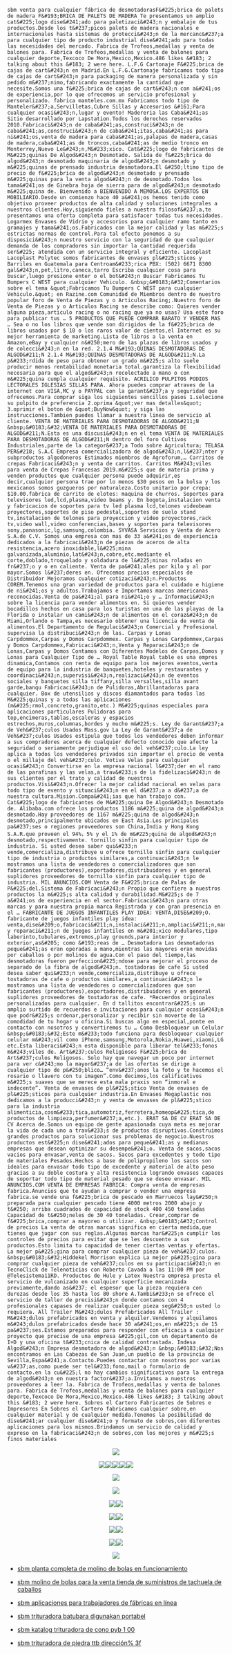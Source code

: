 
```
sbm venta para cualquier fábrica de desmotadorasF&#225;brica de palets de madera F&#193;BRICA DE PALETS DE MADERA Te presentamos un amplio cat&#225;logo dise&#241;ado para paletizaci&#243;n y embalaje de tus productos.Desde los t&#237;picos palets de madera nacionales e internacionales hasta sistemas de protecci&#243;n de la mercanc&#237;a para cualquier tipo de producto industrial dise&#241;ado para todas las necesidades del mercado. Fabrica de Trofeos,medallas y venta de balones para. Fabrica de Trofeos,medallas y venta de balones para cualquier deporte,Texcoco De Mora,Mexico,Mexico.486 likes &#183; 2 talking about this &#183; 2 were here. L.F.G Cartonaje F&#225;brica de cajas de cart&#243;n en Madrid.En L.F.G.Cartonaje fabricamos todo tipo de cajas de cart&#243;n para packaging de manera personalizada y sin pedido m&#237;nimo,fabricando exactamente la cantidad que necesite.Somos una f&#225;brica de cajas de cart&#243;n con a&#241;os de experiencia,por lo que ofrecemos un servicio profesional y personalizado. fabrica manteles.com.mx Fabricamos todo tipo de Manteler&#237;a,Servilletas,Cubre Sillas y Accesorios &#161;Para cualquier ocasi&#243;n,lugar y evento! Madereria las Caba&#241;as Sitio desarrollado por Lapstation.Todos los derechos reservados 2010.Fabricaci&#243;n de caba&#241;as,construci&#243;n de caba&#241;as,construci&#243;n de caba&#241;itas,caba&#241;as para ni&#241;os,venta de madera para caba&#241;as,palapas de madera,casas de madera,caba&#241;as de troncos,caba&#241;as de medio tronco en Monterrey,Nuevo Le&#243;n,M&#233;xico. Cat&#225;logo de fabricantes de M&#225;quinas De Algod&#243;n Desmotado. Salida de f&#225;brica de algod&#243;n desmotado maquinaria de algod&#243;n desmotado y m&#225;quinas de prensado industria desmotadora.El &#250;ltimo tipo de precio de f&#225;brica de algod&#243;n desmotado y prensado m&#225;quinas para la venta algod&#243;n de desmotado.Todos los tama&#241;os de Ginebra hoja de sierra para de algod&#243;n desmotado m&#225;quina de. Bienvenido a BIENVENIDO A MEMOSA.LOS EXPERTOS EN MOBILIARIO.Desde un comienzo hace 40 a&#241;os hemos tenido como objetivo proveer productos de alta calidad y soluciones integrales a nuestros clientes.Hoy,siguiendo fieles a nuestra filosof&#237;a,te presentamos una oferta completa para satisfacer todas tus necesidades. Logarmex Envases de Vidrio y accesorios para cualquier ramo tanto en gramajes y tama&#241;os.Fabricados con la mejor calidad y las m&#225;s estrictas normas de control.Para tal efecto ponemos a su disposici&#243;n nuestro servicio con la seguridad de que cualquier demanda de los compradores sin importar la cantidad requerida ser&#225; atendida con un servicio integral y eficiente. Lacoplast Lacoplast Polytec somos fabricantes de envases pl&#225;sticos y Barriles en Guatemala para Centroam&#233;rica PBX: (502) 6671 8300 gal&#243;n,pet,litro,caneca,tarro Escriba cualquier cosa para buscar,luego presione enter o el bot&#243;n Buscar Fabricamos Tu Bumpers C WEST para cualquier Vehiculo. &nbsp;&#0183;&#32;Comentarios sobre el tema &quot;Fabricamos Tu Bumpers C WEST para cualquier Vehiculo.&quot; en Razine.com Comunidad de Miembros dentro de nuestro popular foro de Venta de Piezas y o Articulos Racing;.Nuestro foro de Venta de Piezas y o Articulos Racing se describe como: Quieres vender alguna pieza,articulo racing o no racing que ya no usas? Usa este foro para publicar tus … 5 PRODUCTOS QUE PUEDE COMPRAR BARATO Y VENDER MAS … Sea o no los libros que vende son dirigidos de la f&#225;brica de libros usados por $ 10 o los raros valor de cientos,el Internet es su mejor herramienta de marketing.Lista de libros a la venta en Amazon,eBay y cualquier n&#250;mero de las plazas de libros usados y de colecci&#243;n en la red. 2.1.4 M&#193;QUINAS DESMOTADORAS DE ALGOD&#211;N 2.1.4 M&#193;QUINAS DESMOTADORAS DE ALGOD&#211;N.La p&#233;rdida de peso para obtener un grado m&#225;s alto suele producir menos rentabilidad monetaria total.garantiza la flexibilidad necesaria para que el algod&#243;n recolectado a mano o con m&#225;quina cumpla cualquier requisito. ACRILICO PULPITOS PODIOS LECTORALES IGLESIAS SILLAS PARA. Ahora puedes comprar atraves de la internet con VISA,MC y o PAYPAL con la garant&#237;a y seguridad que ofrecemos.Para comprar siga los siguientes sencillos pasos 1.selecione su pulpito de preferencia 2.oprima &quot;ver mas detalles&quot; 3.oprimir el boton de &quot;BuyNow&quot; y siga las instrucciones.Tambien puedes llamar a nuestra linea de servicio al cliente. VENTA DE MATERIALES PARA DESMOTADORAS DE ALGOD&#211;N &nbsp;&#0183;&#32;VENTA DE MATERIALES PARA DESMOTADORAS DE ALGOD&#211;N.Esta es una discusi&#243;n en el tema VENTA DE MATERIALES PARA DESMOTADORAS DE ALGOD&#211;N dentro del foro Cultivos Industriales,parte de la categor&#237;a Todo sobre Agricultura; TELASA PER&#218; S.A.C Empresa comercializadora de algod&#243;n,l&#237;nter y subproductos algodoneros Estimados miembros de Agroforum,… Carritos de crepas Fabricaci&#243;n y venta de carritos. Carritos M&#243;viles para venta de Crepas Francesas 2019.m&#225;s que de materia prima y venden productos que cualquier persona puede adquirir,es decir,cualquier persona trae por lo menos $30 pesos en la bolsa y los mexicanos somos guzgueros por naturaleza.Costo unitario por crepa: $10.00.fabrica de carrito de elotes: maquina de churros. Soportes para televisores led,lcd,plasma,video beams y. En bogota,instalacion venta y fabricacion de soportes para tv led plasma lcd,telones videobeam proyectores,soportes de piso pedestal,soportes de suelo stand tv,instalacion de telones para proyeccion y video proyectores,rack tv,video wall,video conferencias,bases y soportes para televisores sony,panasonic,lg,samsung,colombia. SYVASA Servicios y Venta de Acero S.A.de C.V. Somos una empresa con mas de 33 a&#241;os de experiencia dedicados a la fabricaci&#243;n de piezas de aceros de alta resistencia,acero inoxidable,l&#225;mina galvanizada,aluminio,lat&#243;n,cobre,etc.mediante el corte,doblado,troquelado y soldadura de l&#225;minas roladas en fr&#237;o y o en caliente. Venta de pa&#241;ales por kilo y al por mayor.Somos l&#237;deres en. Ofrecemos precios especiales de Distribuidor Mejoramos cualquier cotizaci&#243;n.Productos COREM.Tenemos una gran variedad de productos para el cuidado e higiene de ni&#241;os y adultos.Trabajamos e Importamos marcas americanas reconocidas.Venta de pa&#241;al para ni&#241;o y … Informaci&#243;n sobre la licencia para vender alimentos en. Si quieres vender bocadillos hechos en casa para los turistas en una de las playas de la Florida o instalar un cami&#243;n de alimentos en el coraz&#243;n de Miami,Orlando o Tampa,es necesario obtener una licencia de venta de alimentos.El Departamento de Regulaci&#243;n Comercial y Profesional supervisa la distribuci&#243;n de las. Carpas y Lonas Carpdommex,Carpas y Domos Carpdommex. Carpas y Lonas Carpdommex,Carpas y Domos Carpdommex,Fabricaci&#243;n,Venta y Reparaci&#243;n de Lonas,Carpas y Domos Contamos con Diferentes Modelos de Carpas,Domos y Lonas para Cualquier Tipo de … Royal Table Royal table es una empres dinamica,Contamos con renta de equipo para los mejores eventos,venta de equipo para la industria de banquetes,hoteles y restaurantes y coordinaci&#243;n,supervisi&#243;n,realizaci&#243;n de eventos sociales y banquetes silla tiffany,silla versalles,silla avant garde,banqu Fabricaci&#243;n de Pulidoras,Abrillantadoras para cualquier. Box de utensilios y discos diamantados para todas las M&#225;quinas y a todas las aplicaciones (m&#225;rmol,concreto,granito,etc.) M&#225;quinas especiales para aplicaciones particulares Pulidoras para top,encimeras,tablas,escaleras y espacios estrechos,muros,columnas,bordes y mucho m&#225;s. Ley de Garant&#237;a de Veh&#237;culos Usados Mass.gov La Ley de Garant&#237;a de Veh&#237;culos Usados estipula que todos los vendedores deben informar a sus compradores acerca de cualquier defecto conocido que afecte la seguridad o seriamente perjudique el uso del veh&#237;culo.La ley aplica a todos los vendedores privados sin importar el precio de venta o el millaje del veh&#237;culo. Votiva Velas para cualquier ocasi&#243;n Convertirse en la empresa nacional l&#237;der en el ramo de las parafinas y las velas,a trav&#233;s de la fidelizaci&#243;n de sus clientes por el trato y calidad de nuestros productos.Visi&#243;n.Ofrecer la mejor calidad nacional en velas para todo tipo de evento y situaci&#243;n en el d&#237;a a d&#237;a de nuestra cultura.Mision.Compa&#241;ias que han trabajo con. Cat&#225;logo de fabricantes de M&#225;quina De Algod&#243;n Desmotado de. Alibaba.com ofrece los productos 1186 m&#225;quina de algod&#243;n desmotado.Hay proveedores de 1167 m&#225;quina de algod&#243;n desmotado,principalmente ubicados en East Asia.Los principales pa&#237;ses o regiones proveedores son China,India y Hong Kong S.A.R.que proveen el 94%，5% y el 1% de m&#225;quina de algod&#243;n desmotado,respectivamente. tornillo sinfin para cualquier tipo de industria. Si usted desea saber qui&#233;n vende,comercializa,distribuye u ofrece tornillo sinfin para cualquier tipo de industria o productos similares,a continuaci&#243;n le mostramos una lista de vendedores o comercializadores que son fabricantes (productores),exportadores,distribuidores y en general suplidores proveedores de tornillo sinfin para cualquier tipo de industria. MIL ANUNCIOS.COM Venta de F&#225;brica de Palas de P&#225;del.Sistema de Fabricaci&#243;n Propio que confiere a nuestros productos la m&#225;s alta calidad y durabilidad.M&#225;s de 7 a&#241;os de experiencia en el sector.Fabricaci&#243;n para otras marcas y para nuestra propia marca Registrada y con gran presencia en el … FABRICANTE DE JUEGOS INFANTILES PLAY IDEA: VENTA,DISE&#209;O. fabricante de juegos infantiles play idea: venta,dise&#209;o,fabricaci&#211;n,instalaci&#211;n,ampliaci&#211;n,mantenimiento y reparaci&#211;n de juegos infantiles en m&#201;xico modulares,tipo laberinto,tubulares,extremos,play grounds,para interior y exterior,as&#205; como &#193;reas de … Desmotadora Las desmotadoras peque&#241;as eran operadas a mano,mientras las mayores eran movidas por caballos o por molinos de agua.Con el paso del tiempo,las desmotadoras fueron perfeccion&#225;ndose para mejorar el proceso de separado de la fibra de algod&#243;n. tostadoras de cafe Si usted desea saber qui&#233;n vende,comercializa,distribuye u ofrece tostadoras de cafe o productos similares,a continuaci&#243;n le mostramos una lista de vendedores o comercializadores que son fabricantes (productores),exportadores,distribuidores y en general suplidores proveedores de tostadoras de cafe. *Recuerdos originales personalizados para cualquier. En d tallitos encontrar&#225;s un amplio surtido de recuerdos e invitaciones para cualquier ocasi&#243;n que podr&#225;s ordenar,personalizar y recibir sin moverte de la comodidad de tu hogar u oficina.Si buscas algo en especial,ponte en contacto con nosotros y convertiremos tu … Como Desbloquear un Celular &nbsp;&#0183;&#32;Este m&#233;todo funciona para desbloquear cualquier celular m&#243;vil como iPhone,samsung,Motorola,Nokia,Huawei,xiaomi,LG etc.Esta liberaci&#243;n esta disponible para liberar tel&#233;fonos m&#243;viles de. Art&#237;culos Religiosos F&#225;brica de Art&#237;culos Religosos. Solo hay que navegar un poco por internet para ver c&#243;mo la mayor&#237;a de las ofertas se dirige a cualquier tipo de p&#250;blico… “env&#237;anos la foto y te hacemos el rosario o llavero con tu imagen”.Como decimos,los calificativos m&#225;s suaves que se merece esta mala praxis son “inmoral e indecente”. Venta de envases de pl&#225;stico Venta de envases de pl&#225;sticos para cualquier industria.En Envases Megaplastic nos dedicamos a la producci&#243;n y venta de envases de pl&#225;stico para la industria alimenticia,cosm&#233;tica,automotriz,ferretera,homeop&#225;tica,de productos de limpieza,perfumer&#237;a,etc.). ERAT SA DE CV ERAT SA DE CV Acerca de.Somos un equipo de gente apasionada cuya meta es mejorar la vida de cada uno a trav&#233;s de productos disruptivos.Construimos grandes productos para solucionar sus problemas de negocio.Nuestros productos est&#225;n dise&#241;ados para peque&#241;as y medianas empresas que desean optimizar su desempe&#241;o. Venta de sacos,sacos vacios para envasar,venta de sacos. Sacos para excedentes y todo tipo de materiales Pesados.Hechos a base de polipropileno los sacos son ideales para envasar todo tipo de excedente y material de alto peso gracias a su doble costura y alta resistencia logrando envases capaces de soportar todo tipo de material pesado que se desee envasar. MIL ANUNCIOS.COM VENTA DE EMPRESAS FABRICA: Compra venta de empresas fabrica.Anuncios que te ayudan a comprar o vender una empresa fabrica.se vende una f&#225;brica de pescado en Marruecos lay&#250;n preparada para cualquier pescado tiene 4000 metros 2000 abajo y t&#250; arriba cuadrados de capacidad de stock 400 450 toneladas Capacidad de t&#250;neles de 30 40 toneladas. Crear,comprar de f&#225;brica,comprar a mayoreo o utilizar. &nbsp;&#0183;&#32;Control de precios La venta de otras marcas significa en cierta medida,que tienes que jugar con sus reglas.Algunas marcas har&#225;n cumplir los controles de precios para evitar que se les descuente a sus productos.Esto limita tu capacidad de tener ciertas ventas y ofertas. La mejor p&#225;gina para comprar cualquier pieza de veh&#237;culos. &nbsp;&#0183;&#32;Hiddekel Morrison explica La mejor p&#225;gina para comprar cualquier pieza de veh&#237;culos en su participaci&#243;n en TecnoClick de Telenoticias con Roberto Cavada a las 11:00 PM por @Telesistema11RD. Productos de Hule y Latex Nuestra empresa presta el servicio de vulcanizado en cualquier superficie mecanizada previamente,dando as&#237; el espesor que la pieza requiera con durezas desde los 35 hasta los 80 shore A.Tambi&#233;n se ofrece el servicio de taller de precisi&#243;n donde contamos con 4 profesionales capases de realizar cualquier pieza seg&#250;n usted lo requiera. All Trailer M&#243;dulos Prefabricados All Trailer : M&#243;dulos prefabricados en venta y alquiler.Vendemos y alquilamos m&#243;dulos prefabricados desde hace 30 a&#241;os,en m&#225;s de 15 pa&#237;ses.Estamos preparados para responder con eficacia a cualquier proyecto que precise de una empresa &#225;gil,con un departamento de I+D y una oficina t&#233;cnica de calidad contrastada. Indesa Algod&#243;n Empresa desmotadora de algod&#243;n &nbsp;&#0183;&#32;Nos encontramos en Las Cabezas de San Juan,un pueblo de la provincia de Sevilla,Espa&#241;a.Contacto.Puedes contactar con nosotros por varias v&#237;as,como puede ser tel&#233;fono,mail o formulario de contacto.en la cu&#225;l no hay cambios significativos para la entrega de algod&#243;n en nuestra factor&#237;a.Invitamos a nuestros proveedores a leer la. Fabrica de Trofeos,medallas y venta de balones para. Fabrica de Trofeos,medallas y venta de balones para cualquier deporte,Texcoco De Mora,Mexico,Mexico.486 likes &#183; 3 talking about this &#183; 2 were here. Sobres el Cartero Fabricantes de Sobres e Impresores En Sobres el Cartero fabricamos cualquier sobre,en cualquier material y de cualquier medida.Tenemos la posibilidad de dise&#241;ar cualquier dise&#241;o y formato de sobres,con diferentes aplicaciones para los mismos.Brindamos un servicio de calidad y expreso en la fabricaci&#243;n de sobres,con los mejores y m&#225;s finos materiales 
```

<div align="center">

<a href="https://es-crusher.shibang-china.com/github&k=sbm+venta+para+cualquier+f%C3%A1brica+de+desmotadoras"><img src="https://static.shibang-china.com/es/crusher/logo.jpg"></a>

<a href="https://es-crusher.shibang-china.com/github&k=sbm+venta+para+cualquier+f%C3%A1brica+de+desmotadoras"><img src="https://static.shibang-china.com/es/crusher/index.jpg"></a><a href="https://es-crusher.shibang-china.com/material.htmlgithub&k=sbm+venta+para+cualquier+f%C3%A1brica+de+desmotadoras"><img src="https://static.shibang-china.com/es/crusher/material.jpg"></a><a href="https://es-crusher.shibang-china.com/application.htmlgithub&k=sbm+venta+para+cualquier+f%C3%A1brica+de+desmotadoras"><img src="https://static.shibang-china.com/es/crusher/application.jpg"></a><a href="https://es-crusher.shibang-china.com/aboutus.htmlgithub&k=sbm+venta+para+cualquier+f%C3%A1brica+de+desmotadoras"><img src="https://static.shibang-china.com/es/crusher/aboutus.jpg"></a><a href="https://es-crusher.shibang-china.com/contact.htmlgithub&k=sbm+venta+para+cualquier+f%C3%A1brica+de+desmotadoras"><img src="https://static.shibang-china.com/es/crusher/contact.jpg"></a>

<a href="https://es-crusher.shibang-china.com/github&k=sbm+venta+para+cualquier+f%C3%A1brica+de+desmotadoras"><img src="https://static.shibang-china.com/es/crusher/banner.jpg"></a>

<a href="https://swt.shibang-china.com/github&k=sbm+venta+para+cualquier+f%C3%A1brica+de+desmotadoras"><img src="https://static.shibang-china.com/es/crusher/text.jpg"></a>

<a href="https://swt.shibang-china.com/github&k=sbm+venta+para+cualquier+f%C3%A1brica+de+desmotadoras"><img src="https://static.shibang-china.com/es/crusher/chat.jpg"></a><a href="https://es-crusher.shibang-china.com/contact.htmlgithub&k=sbm+venta+para+cualquier+f%C3%A1brica+de+desmotadoras"><img src="https://static.shibang-china.com/es/crusher/message.jpg"></a>

<a href="https://es-crusher.shibang-china.com/products/pe.htmlgithub&k=sbm+venta+para+cualquier+f%C3%A1brica+de+desmotadoras"><img src="https://static.shibang-china.com/es/crusher/pe.jpg"></a><a href="https://es-crusher.shibang-china.com/products/pf.htmlgithub&k=sbm+venta+para+cualquier+f%C3%A1brica+de+desmotadoras"><img src="https://static.shibang-china.com/es/crusher/pf.jpg"></a>

<a href="https://es-crusher.shibang-china.com/products/hpt.htmlgithub&k=sbm+venta+para+cualquier+f%C3%A1brica+de+desmotadoras"><img src="https://static.shibang-china.com/es/crusher/hpt.jpg"></a><a href="https://es-crusher.shibang-china.com/products/vsi.htmlgithub&k=sbm+venta+para+cualquier+f%C3%A1brica+de+desmotadoras"><img src="https://static.shibang-china.com/es/crusher/vsi.jpg"></a>

<a href="https://es-crusher.shibang-china.com/products/klv.htmlgithub&k=sbm+venta+para+cualquier+f%C3%A1brica+de+desmotadoras"><img src="https://static.shibang-china.com/es/crusher/klv.jpg"></a><a href="https://es-crusher.shibang-china.com/products/portable.htmlgithub&k=sbm+venta+para+cualquier+f%C3%A1brica+de+desmotadoras"><img src="https://static.shibang-china.com/es/crusher/portable.jpg"></a>

<a href="https://swt.shibang-china.com/github&k=sbm+venta+para+cualquier+f%C3%A1brica+de+desmotadoras"><img src="https://static.shibang-china.com/es/crusher/case.jpg"></a>

</div>


* [sbm planta completa de molino de bolas en funcionamiento](sbm%20planta%20completa%20de%20molino%20de%20bolas%20en%20funcionamiento.md)

* [sbm molino de bolas para la venta tienda de suministros de tachuela de caballos](sbm%20molino%20de%20bolas%20para%20la%20venta%20tienda%20de%20suministros%20de%20tachuela%20de%20caballos.md)

* [sbm aplicaciones para trabajadores de fábricas en línea](sbm%20aplicaciones%20para%20trabajadores%20de%20f%C3%A1bricas%20en%20l%C3%ADnea.md)

* [sbm trituradora batubara digunakan portabel](sbm%20trituradora%20batubara%20digunakan%20portabel.md)

* [sbm katalog trituradora de cono pyb 1 00](sbm%20katalog%20trituradora%20de%20cono%20pyb%201%2000.md)

* [sbm trituradora de piedra ttb dirección% 3f](sbm%20trituradora%20de%20piedra%20ttb%20direcci%C3%B3n%25%203f.md)